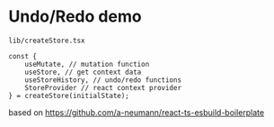 # Undo/Redo demo

`lib/createStore.tsx`

```
const {
    useMutate, // mutation function
    useStore, // get context data
    useStoreHistory, // undo/redo functions
    StoreProvider // react context provider
} = createStore(initialState);
```

based on https://github.com/a-neumann/react-ts-esbuild-boilerplate